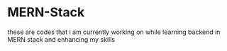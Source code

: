 # MERN-Stack
these are codes that i am currently working on while learning backend in MERN stack and enhancing my skills 
